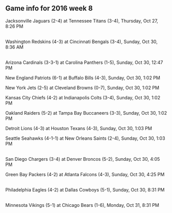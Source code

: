 ## Game info for 2016 week 8
Jacksonville Jaguars (2-4) at Tennessee Titans (3-4), Thursday, Oct 27, 8:26 PM

<br/>Washington Redskins (4-3) at Cincinnati Bengals (3-4), Sunday, Oct 30, 8:36 AM

<br/>Arizona Cardinals (3-3-1) at Carolina Panthers (1-5), Sunday, Oct 30, 12:47 PM

New England Patriots (6-1) at Buffalo Bills (4-3), Sunday, Oct 30, 1:02 PM

New York Jets (2-5) at Cleveland Browns (0-7), Sunday, Oct 30, 1:02 PM

Kansas City Chiefs (4-2) at Indianapolis Colts (3-4), Sunday, Oct 30, 1:02 PM

Oakland Raiders (5-2) at Tampa Bay Buccaneers (3-3), Sunday, Oct 30, 1:02 PM

Detroit Lions (4-3) at Houston Texans (4-3), Sunday, Oct 30, 1:03 PM

Seattle Seahawks (4-1-1) at New Orleans Saints (2-4), Sunday, Oct 30, 1:03 PM

<br/>San Diego Chargers (3-4) at Denver Broncos (5-2), Sunday, Oct 30, 4:05 PM

Green Bay Packers (4-2) at Atlanta Falcons (4-3), Sunday, Oct 30, 4:25 PM

<br/>Philadelphia Eagles (4-2) at Dallas Cowboys (5-1), Sunday, Oct 30, 8:31 PM

<br/>Minnesota Vikings (5-1) at Chicago Bears (1-6), Monday, Oct 31, 8:31 PM

